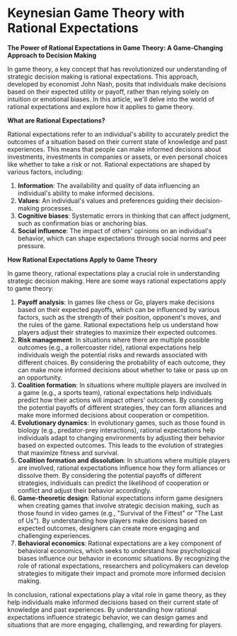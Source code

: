 # Keynesian Game Theory with Rational Expectations

**The Power of Rational Expectations in Game Theory: A Game-Changing Approach to Decision Making**

In game theory, a key concept that has revolutionized our understanding of strategic decision making is rational expectations. This approach, developed by economist John Nash, posits that individuals make decisions based on their expected utility or payoff, rather than relying solely on intuition or emotional biases. In this article, we'll delve into the world of rational expectations and explore how it applies to game theory.

**What are Rational Expectations?**

Rational expectations refer to an individual's ability to accurately predict the outcomes of a situation based on their current state of knowledge and past experiences. This means that people can make informed decisions about investments, investments in companies or assets, or even personal choices like whether to take a risk or not. Rational expectations are shaped by various factors, including:

1. **Information**: The availability and quality of data influencing an individual's ability to make informed decisions.
2. **Values**: An individual's values and preferences guiding their decision-making processes.
3. **Cognitive biases**: Systematic errors in thinking that can affect judgment, such as confirmation bias or anchoring bias.
4. **Social influence**: The impact of others' opinions on an individual's behavior, which can shape expectations through social norms and peer pressure.

**How Rational Expectations Apply to Game Theory**

In game theory, rational expectations play a crucial role in understanding strategic decision making. Here are some ways rational expectations apply to game theory:

1. **Payoff analysis**: In games like chess or Go, players make decisions based on their expected payoffs, which can be influenced by various factors, such as the strength of their position, opponent's moves, and the rules of the game. Rational expectations help us understand how players adjust their strategies to maximize their expected outcomes.
2. **Risk management**: In situations where there are multiple possible outcomes (e.g., a rollercoaster ride), rational expectations help individuals weigh the potential risks and rewards associated with different choices. By considering the probability of each outcome, they can make more informed decisions about whether to take or pass up on an opportunity.
3. **Coalition formation**: In situations where multiple players are involved in a game (e.g., a sports team), rational expectations help individuals predict how their actions will impact others' outcomes. By considering the potential payoffs of different strategies, they can form alliances and make more informed decisions about cooperation or competition.
4. **Evolutionary dynamics**: In evolutionary games, such as those found in biology (e.g., predator-prey interactions), rational expectations help individuals adapt to changing environments by adjusting their behavior based on expected outcomes. This leads to the evolution of strategies that maximize fitness and survival.
5. **Coalition formation and dissolution**: In situations where multiple players are involved, rational expectations influence how they form alliances or dissolve them. By considering the potential payoffs of different strategies, individuals can predict the likelihood of cooperation or conflict and adjust their behavior accordingly.
6. **Game-theoretic design**: Rational expectations inform game designers when creating games that involve strategic decision making, such as those found in video games (e.g., "Survival of the Fittest" or "The Last of Us"). By understanding how players make decisions based on expected outcomes, designers can create more engaging and challenging experiences.
7. **Behavioral economics**: Rational expectations are a key component of behavioral economics, which seeks to understand how psychological biases influence our behavior in economic situations. By recognizing the role of rational expectations, researchers and policymakers can develop strategies to mitigate their impact and promote more informed decision making.

In conclusion, rational expectations play a vital role in game theory, as they help individuals make informed decisions based on their current state of knowledge and past experiences. By understanding how rational expectations influence strategic behavior, we can design games and situations that are more engaging, challenging, and rewarding for players.
